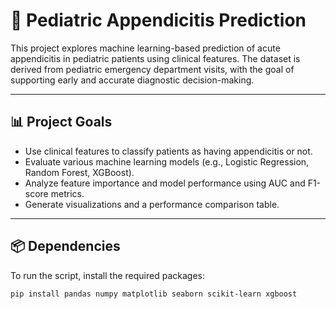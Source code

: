 # 🏥 Pediatric Appendicitis Prediction

This project explores machine learning-based prediction of acute appendicitis in pediatric patients using clinical features. The dataset is derived from pediatric emergency department visits, with the goal of supporting early and accurate diagnostic decision-making.

---

## 📊 Project Goals

- Use clinical features to classify patients as having appendicitis or not.
- Evaluate various machine learning models (e.g., Logistic Regression, Random Forest, XGBoost).
- Analyze feature importance and model performance using AUC and F1-score metrics.
- Generate visualizations and a performance comparison table.

---

## 📦 Dependencies

To run the script, install the required packages:

```bash
pip install pandas numpy matplotlib seaborn scikit-learn xgboost
